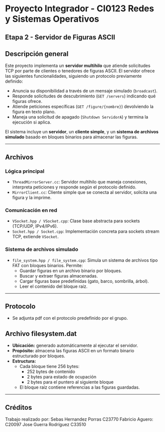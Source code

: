 # Proyecto Integrador - CI0123 Redes y Sistemas Operativos  

## Etapa 2 - Servidor de Figuras ASCII

## Descripción general

Este proyecto implementa un **servidor multihilo** que atiende solicitudes TCP por parte de clientes o tenedores de figuras ASCII. El servidor ofrece las siguientes funcionalidades, siguiendo un protocolo previamente definido:

- Anuncia su disponibilidad a través de un mensaje simulado (`broadcast`).
- Responde solicitudes de descubrimiento (`GET /servers`) indicando qué figuras ofrece.
- Atiende peticiones específicas (`GET /figure/{nombre}`) devolviendo la figura en texto plano.
- Maneja una solicitud de apagado (`Shutdown ServidorA`) y termina la ejecución si aplica.

El sistema incluye un **servidor**, un **cliente simple**, y un **sistema de archivos simulado** basado en bloques binarios para almacenar las figuras.

---

## Archivos

### Lógica principal

- `ThreadMirrorServer.cc`: Servidor multihilo que maneja conexiones, interpreta peticiones y responde según el protocolo definido.
- `MirrorClient.cc`: Cliente simple que se conecta al servidor, solicita una figura y la imprime.

### Comunicación en red

- `VSocket.hpp / VSocket.cpp`: Clase base abstracta para sockets (TCP/UDP, IPv4/IPv6).
- `Socket.hpp / Socket.cpp`: Implementación concreta para sockets stream TCP, extiende `VSocket`.

### Sistema de archivos simulado

- `file_system.hpp / file_system.cpp`: Simula un sistema de archivos tipo FAT con bloques binarios. Permite:
  - Guardar figuras en un archivo binario por bloques.
  - Buscar y extraer figuras almacenadas.
  - Cargar figuras base predefinidas (gato, barco, sombrilla, árbol).
  - Leer el contenido del bloque raíz.

---

## Protocolo

- Se adjunta pdf con el protocolo predefinido por el grupo.

## Archivo filesystem.dat

- **Ubicación:** generado automáticamente al ejecutar el servidor.
- **Propósito:** almacena las figuras ASCII en un formato binario estructurado por bloques.
- **Estructura:**  
  - Cada bloque tiene 256 bytes:  
    - 252 bytes de contenido  
    - 2 bytes para estado de ocupación  
    - 2 bytes para el puntero al siguiente bloque
  - El bloque raíz contiene referencias a las figuras guardadas.

---

## Créditos

Trabajo realizado por:
Sebas Hernandez Porras C23770
Fabricio Aguero: C20097
Jose Guerra Rodríguez C33510
